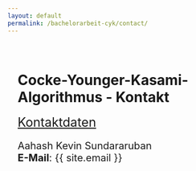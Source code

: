```yaml
---
layout: default
permalink: /bachelorarbeit-cyk/contact/
---
```


<style>
hc2{
    font-size: 25px;
    text-decoration: underline;
}

p{
    font-size: 20px;
}

</style>

<div style="padding: 20px;">
            <h1>Cocke-Younger-Kasami-Algorithmus - Kontakt</h1>
                <hc2>Kontaktdaten</hc2>
                <p>
                Aahash Kevin Sundararuban
                <br>
                <b>E-Mail</b>: {{ site.email }}
                </p>
</div>